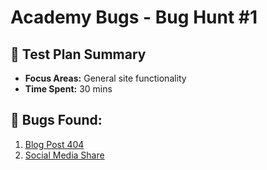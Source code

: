 # Academy Bugs - Bug Hunt #1

## 🎯 Test Plan Summary
- **Focus Areas:** General site functionality  
- **Time Spent:** 30 mins  

## 🐞 Bugs Found:
1. [Blog Post 404](https://github.com/bunsonh/qa-learning-path/blob/main/Bug-Hunt-1/bugs/blog-post-404.md)
2. [Social Media Share](https://github.com/bunsonh/qa-learning-path/blob/main/Bug-Hunt-1/bugs/social-media-share.md)
